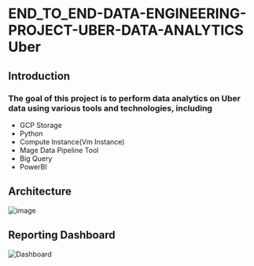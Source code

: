 # END_TO_END-DATA-ENGINEERING-PROJECT-UBER-DATA-ANALYTICS Uber 

## Introduction
###  The goal of this project is to perform data analytics on Uber data using various tools and technologies, including 

- GCP Storage
- Python
- Compute Instance(Vm Instance)
- Mage Data Pipeline Tool
- Big Query
- PowerBI

## Architecture

![image](https://github.com/ImranRiazChohan/END_TO_END-DATA-ENGINEERING-PROJECT-UBER-DATA-ANALYTICS/assets/48764517/f55cee8e-4b02-412f-a513-4afc883d900a)

## Reporting Dashboard
![Dashboard](https://github.com/ImranRiazChohan/END_TO_END-DATA-ENGINEERING-PROJECT-UBER-DATA-ANALYTICS/assets/48764517/7f07c077-f1b3-417f-b5e9-c6e96c2b146a)
